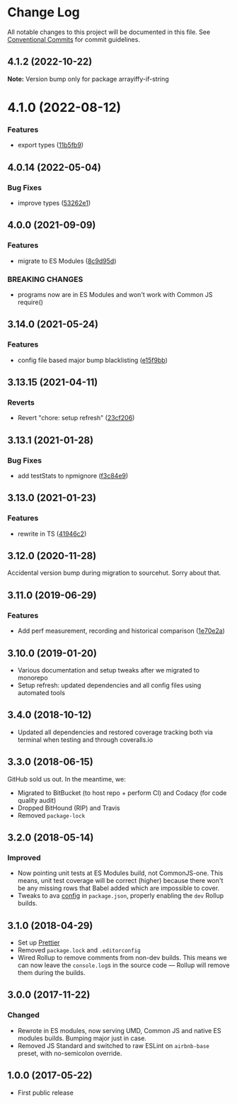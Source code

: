 # Change Log

All notable changes to this project will be documented in this file.
See [Conventional Commits](https://conventionalcommits.org) for commit guidelines.

## 4.1.2 (2022-10-22)

**Note:** Version bump only for package arrayiffy-if-string

# 4.1.0 (2022-08-12)

### Features

- export types ([11b5fb9](https://github.com/codsen/codsen/commit/11b5fb936ce20e0a77c3a09806773e1cd7695c50))

## 4.0.14 (2022-05-04)

### Bug Fixes

- improve types ([53262e1](https://github.com/codsen/codsen/commit/53262e1e4ba7cd9ea8aad9ce3a07a5aed5d1fdc2))

## 4.0.0 (2021-09-09)

### Features

- migrate to ES Modules ([8c9d95d](https://github.com/codsen/codsen/commit/8c9d95d5dea0b769c2f070397141918a4893d575))

### BREAKING CHANGES

- programs now are in ES Modules and won't work with Common JS require()

## 3.14.0 (2021-05-24)

### Features

- config file based major bump blacklisting ([e15f9bb](https://github.com/codsen/codsen/commit/e15f9bba1c4fd5f847ac28b3f38fa6ee633f5dca))

## 3.13.15 (2021-04-11)

### Reverts

- Revert "chore: setup refresh" ([23cf206](https://github.com/codsen/codsen/commit/23cf206970a087ff0fa04e61f94d919f59ab3881))

## 3.13.1 (2021-01-28)

### Bug Fixes

- add testStats to npmignore ([f3c84e9](https://github.com/codsen/codsen/commit/f3c84e95afc5514214312f913692d85b2e12eb29))

## 3.13.0 (2021-01-23)

### Features

- rewrite in TS ([41946c2](https://github.com/codsen/codsen/commit/41946c29a993366e0a4b1704f88d1ad1a0031dca))

## 3.12.0 (2020-11-28)

Accidental version bump during migration to sourcehut. Sorry about that.

## 3.11.0 (2019-06-29)

### Features

- Add perf measurement, recording and historical comparison ([1e70e2a](https://gitlab.com/codsen/codsen/commit/1e70e2a))

## 3.10.0 (2019-01-20)

- Various documentation and setup tweaks after we migrated to monorepo
- Setup refresh: updated dependencies and all config files using automated tools

## 3.4.0 (2018-10-12)

- Updated all dependencies and restored coverage tracking both via terminal when testing and through coveralls.io

## 3.3.0 (2018-06-15)

GitHub sold us out. In the meantime, we:

- Migrated to BitBucket (to host repo + perform CI) and Codacy (for code quality audit)
- Dropped BitHound (RIP) and Travis
- Removed `package-lock`

## 3.2.0 (2018-05-14)

### Improved

- Now pointing unit tests at ES Modules build, not CommonJS-one. This means, unit test coverage will be correct (higher) because there won't be any missing rows that Babel added which are impossible to cover.
- Tweaks to ava [config](https://github.com/avajs/ava/blob/master/docs/recipes/es-modules.md) in `package.json`, properly enabling the `dev` Rollup builds.

## 3.1.0 (2018-04-29)

- Set up [Prettier](https://prettier.io)
- Removed `package.lock` and `.editorconfig`
- Wired Rollup to remove comments from non-dev builds. This means we can now leave the `console.log`s in the source code — Rollup will remove them during the builds.

## 3.0.0 (2017-11-22)

### Changed

- Rewrote in ES modules, now serving UMD, Common JS and native ES modules builds. Bumping major just in case.
- Removed JS Standard and switched to raw ESLint on `airbnb-base` preset, with no-semicolon override.

## 1.0.0 (2017-05-22)

- First public release
